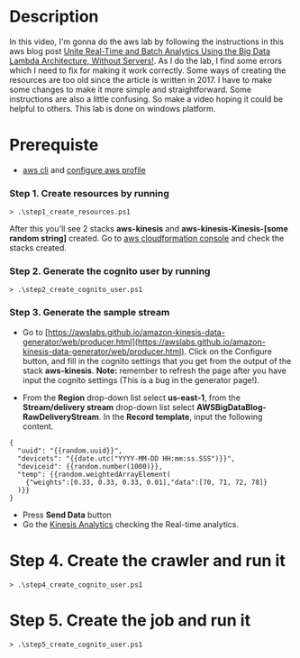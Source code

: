 # Description
In this video, I'm gonna do the aws lab by following the instructions in this aws blog post [Unite Real-Time and Batch Analytics Using the Big Data Lambda Architecture, Without Servers!](https://aws.amazon.com/blogs/big-data/unite-real-time-and-batch-analytics-using-the-big-data-lambda-architecture-without-servers/). As I do the lab, I find some errors which I need to fix for making it work correctly. Some ways of creating the resources are too old since the article is written in 2017. I have to make some changes to make it more simple and straightforward. Some instructions are also a little confusing. So make a video hoping it could be helpful to others. This lab is done on windows platform.
# Prerequiste
- [aws cli](https://docs.aws.amazon.com/cli/latest/userguide/install-cliv2-windows.html) and [configure aws profile](https://docs.aws.amazon.com/cli/latest/userguide/cli-configure-files.html)
### Step 1. Create resources by running
```
> .\step1_create_resources.ps1
```
After this you'll see 2 stacks **aws-kinesis** and **aws-kinesis-Kinesis-[some random string]** created. Go to [aws cloudformation console](https://console.aws.amazon.com/cloudformation/home?region=us-east-1#/stacks?filteringText=&filteringStatus=active&viewNested=true&hideStacks=false) and check the stacks created.
### Step 2. Generate the cognito user by running
```
> .\step2_create_cognito_user.ps1
```
### Step 3. Generate the sample stream
- Go to [https://awslabs.github.io/amazon-kinesis-data-generator/web/producer.html](https://awslabs.github.io/amazon-kinesis-data-generator/web/producer.html). Click on the Configure button, and fill in the cognito settings that you get from the output of the stack **aws-kinesis**.
**Note:** remember to refresh the page after you have input the cognito settings (This is a bug in the generator page!). 

- From the **Region** drop-down list select **us-east-1**, from the **Stream/delivery stream** drop-down list select **AWSBigDataBlog-RawDeliveryStream**. In the **Record template**, input the following content.
 ```
 {
   "uuid": "{{random.uuid}}",
   "devicets": "{{date.utc("YYYY-MM-DD HH:mm:ss.SSS")}}",
   "deviceid": {{random.number(1000)}},
   "temp": {{random.weightedArrayElement(
     {"weights":[0.33, 0.33, 0.33, 0.01],"data":[70, 71, 72, 78]}
   )}}
 }
 ```
 
 

- Press **Send Data** button
- Go the [Kinesis Analytics](https://console.aws.amazon.com/kinesisanalytics/home?region=us-east-1#/wizard/hub?applicationName=AWSBigDataBlog-AnalyticsApp) checking the Real-time analytics.

# Step 4. Create the crawler and run it
```
> .\step4_create_cognito_user.ps1
```

# Step 5. Create the job and run it
```
> .\step5_create_cognito_user.ps1
```
